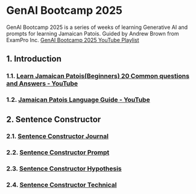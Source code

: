 # GenAI Bootcamp 2025

GenAI Bootcamp 2025 is a series of weeks of learning Generative AI and prompts for learning Jamaican Patois. Guided by Andrew Brown from ExamPro Inc.
[GenAI Bootcamp 2025 YouTube Playlist](https://www.youtube.com/playlist?list=PLBfufR7vyJJ69c9MNlOKtO2w2KU5VzLJV)

## 1. Introduction
### 1.1. [Learn Jamaican Patois(Beginners) 20 Common questions and Answers - YouTube](https://www.youtube.com/watch?v=MGKIqxlkwPY)
### 1.2. [Jamaican Patois Language Guide - YouTube](https://www.youtube.com/watch?v=r9zOthNkVPU&list=PL4Jw2ofjp-ikoH31FAO2P_ZiuB_pdfE1j)

## 2. Sentence Constructor

### 2.1. [Sentence Constructor Journal](sentence-constructor/README.md)
### 2.2. [Sentence Constructor Prompt](sentence-constructor/chatgpt/prompt.md)
### 2.3. [Sentence Constructor Hypothesis](sentence-constructor/hypothesis/hypothesis.md)
### 2.4. [Sentence Constructor Technical](sentence-constructor/hypothesis/technical.md)



